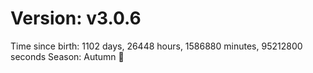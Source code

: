 # Version: v3.0.6
Time since birth: 1102 days, 26448 hours, 1586880 minutes, 95212800 seconds
Season: Autumn 🍁
